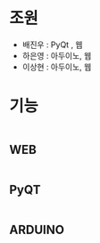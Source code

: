 # 조원
* 배진우 : PyQt , 웹
* 하은영 : 아두이노, 웹
* 이상현 : 아두이노, 웹
# 

# 기능
```

```
## WEB
```

```
## PyQT
```

```
## ARDUINO
```

```
